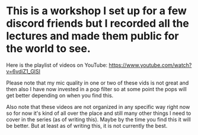 # This is a workshop I set up for a few discord friends but I recorded all the lectures and made them public for the world to see. 

Here is the playlist of videos on YouTube: 
https://www.youtube.com/watch?v=6vdiZ1_GlSI 

Please note that my mic quality in one or two of these vids is not great and then also I have now invested in a pop filter so at some point the pops will get better depending on when you find this. 

Also note that these videos are not organized in any specific way right now so for now it's kind of all over the place and still many other things I need to cover in the series (as of writing this). Maybe by the time you find this it will be better. But at least as of writing this, it is not currently the best. 
